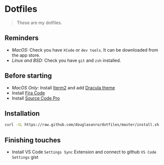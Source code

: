 # Dotfiles

> These are my dotfiles.

## Reminders

- *MacOS:* Check you have `XCode` or `dev tools`. It can be downloaded from the app store.
- *Linux and BSD:* Check you have `git` and `zsh` installed.

## Before starting

- *MacOS Only*: Install [Iterm2](https://www.iterm2.com/) and add [Dracula theme](https://draculatheme.com/iterm/)
- Install [Fira Code](https://github.com/tonsky/FiraCode/releases/download/2/FiraCode_2.zip)
- Install [Source Code Pro](https://github.com/adobe-fonts/source-code-pro/archive/variable-fonts.zip)

## Installation

```bash
curl -SL https://raw.github.com/douglasanro/dotfiles/master/install.sh | zsh
```

## Finishing touches

- Install VS Code `Settings Sync` Extension and connect to github `VS Code Settings` gist